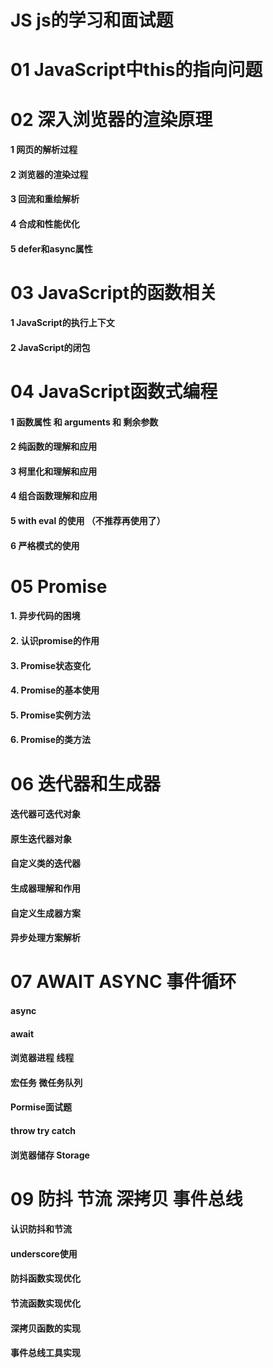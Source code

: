 # JS  js的学习和面试题

# 01 JavaScript中this的指向问题

# 02 深入浏览器的渲染原理
#### 1 网页的解析过程
#### 2 浏览器的渲染过程
#### 3 回流和重绘解析
#### 4 合成和性能优化
#### 5 defer和async属性 

# 03 JavaScript的函数相关
#### 1 JavaScript的执行上下文
#### 2 JavaScript的闭包
####
####

# 04 JavaScript函数式编程
#### 1 函数属性 和 arguments 和 剩余参数
#### 2 纯函数的理解和应用
#### 3 柯里化和理解和应用
#### 4 组合函数理解和应用
#### 5 with eval 的使用 （不推荐再使用了）
#### 6 严格模式的使用


# 05 Promise 
#### 1. 异步代码的困境
#### 2. 认识promise的作用
#### 3. Promise状态变化
#### 4. Promise的基本使用
#### 5. Promise实例方法
#### 6. Promise的类方法

# 06 迭代器和生成器
#### 迭代器可迭代对象
#### 原生迭代器对象
#### 自定义类的迭代器
#### 生成器理解和作用
#### 自定义生成器方案
#### 异步处理方案解析

# 07 AWAIT ASYNC 事件循环
#### async 
#### await
#### 浏览器进程 线程
#### 宏任务 微任务队列
#### Pormise面试题
#### throw try catch
#### 浏览器储存 Storage

# 09 防抖 节流 深拷贝 事件总线
#### 认识防抖和节流
#### underscore使用
#### 防抖函数实现优化
#### 节流函数实现优化
#### 深拷贝函数的实现
#### 事件总线工具实现